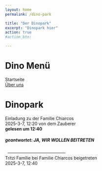 ```yaml
---
layout: home
permalink: /dino-park

title: "Der Dinopark"
excerpt: "Dinopark hier"
action: true
#action_btn:

---
```


# Dino Menü
Startseite\
[Über uns](/dino-park/welcome)

#  Dinopark
Einladung zu der Familie Chiarcos\
2025-3-7, 12:20 von dem Zauberer\
**gelesen um 12:40**
##### geantwortet: JA, WIR WOLLEN BEITRETEN
&nbsp;
–––––––––––––––––––––––––––\
Tritzi Familie bei Familie Chiarcos beigetreten\
2025-3-7, 12:40
